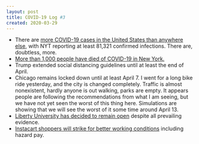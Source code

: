 ```yaml
---
layout: post
title: COVID-19 Log #3
created: 2020-03-29
---
```


- There are [more COVID-19 cases in the United States than anywhere else](https://www.nytimes.com/2020/03/26/world/coronavirus-news.html#link-8bbde61), with NYT reporting at least 81,321 confirmed infections. There are, doubtless, more.
- [More than 1,000 people have died of COVID-19 in New York.](https://www.nytimes.com/2020/03/29/nyregion/coronavirus-new-york-update.html)
- Trump extended social distancing guidelines until at least the end of April.
- Chicago remains locked down until at least April 7. I went for a long bike ride yesterday, and the city is changed completely. Traffic is almost nonexistent, hardly anyone is out walking, parks are empty. It appears people are following the recommendations from what I am seeing, but we have not yet seen the worst of this thing here. Simulations are showing that we will see the worst of it some time around April 13.
- [Liberty University has decided to remain open](https://www.propublica.org/article/whats-it-like-on-one-of-the-only-university-campuses-still-open-in-the-us) despite all prevailing evidence.
- [Instacart shoppers will strike for better working conditions](https://6abc.com/amp/instacart-strike-coronavirus-covid-19/6060570/) including hazard pay.

